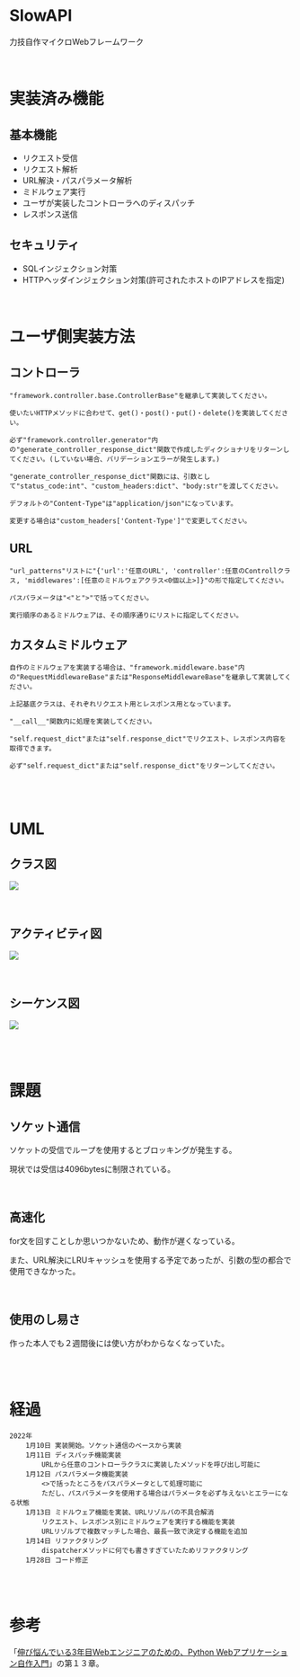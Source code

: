 # SlowAPI

力技自作マイクロWebフレームワーク



<br>

# 実装済み機能

## 基本機能

- リクエスト受信
- リクエスト解析
- URL解決・パスパラメータ解析
- ミドルウェア実行
- ユーザが実装したコントローラへのディスパッチ
- レスポンス送信

## セキュリティ

- SQLインジェクション対策
- HTTPヘッダインジェクション対策(許可されたホストのIPアドレスを指定)

<br>

# ユーザ側実装方法

## コントローラ
	"framework.controller.base.ControllerBase"を継承して実装してください。

	使いたいHTTPメソッドに合わせて、get()・post()・put()・delete()を実装してください。

	必ず"framework.controller.generator"内の"generate_controller_response_dict"関数で作成したディクショナリをリターンしてください。(していない場合、バリデーションエラーが発生します。)

	"generate_controller_response_dict"関数には、引数として"status_code:int"、"custom_headers:dict"、"body:str"を渡してください。

	デフォルトの"Content-Type"は"application/json"になっています。

	変更する場合は"custom_headers['Content-Type']"で変更してください。

## URL
	"url_patterns"リストに"{'url':'任意のURL', 'controller':任意のControllクラス, 'middlewares':[任意のミドルウェアクラス<0個以上>]}"の形で指定してください。

	パスパラメータは"<"と">"で括ってください。

	実行順序のあるミドルウェアは、その順序通りにリストに指定してください。

## カスタムミドルウェア
	自作のミドルウェアを実装する場合は、"framework.middleware.base"内の"RequestMiddlewareBase"または"ResponseMiddlewareBase"を継承して実装してください。

	上記基底クラスは、それぞれリクエスト用とレスポンス用となっています。

	"__call__"関数内に処理を実装してください。

	"self.request_dict"または"self.response_dict"でリクエスト、レスポンス内容を取得できます。

	必ず"self.request_dict"または"self.response_dict"をリターンしてください。

<br>
<br>

# UML

## クラス図

![](.gitgub/readme_resources/slowapi-class.drawio.png)

<br>

## アクティビティ図

![](.gitgub/readme_resources/slowapi-activity.drawio.png)

<br>

## シーケンス図
![](.gitgub/readme_resources/slowapi-sequece.drawio.png)

<br>
<br>

# 課題

## ソケット通信

ソケットの受信でループを使用するとブロッキングが発生する。

現状では受信は4096bytesに制限されている。

<br>

## 高速化

for文を回すことしか思いつかないため、動作が遅くなっている。

また、URL解決にLRUキャッシュを使用する予定であったが、引数の型の都合で使用できなかった。

<br>

## 使用のし易さ

作った本人でも２週間後には使い方がわからなくなっていた。

<br>
<br>

# 経過

	2022年
		1月10日 実装開始。ソケット通信のベースから実装
		1月11日 ディスパッチ機能実装
			URLから任意のコントローラクラスに実装したメソッドを呼び出し可能に
		1月12日 パスパラメータ機能実装
			<>で括ったところをパスパラメータとして処理可能に
			ただし、パスパラメータを使用する場合はパラメータを必ず与えないとエラーになる状態
		1月13日 ミドルウェア機能を実装、URLリゾルバの不具合解消
			リクエスト、レスポンス別にミドルウェアを実行する機能を実装
			URLリゾルブで複数マッチした場合、最長一致で決定する機能を追加
		1月14日 リファクタリング
			dispatcherメソッドに何でも書きすぎていたためリファクタリング
		1月28日 コード修正

<br>
<br>

# 参考

「[伸び悩んでいる3年目Webエンジニアのための、Python Webアプリケーション自作入門](https://zenn.dev/bigen1925/books/introduction-to-web-application-with-python)」の第１３章。